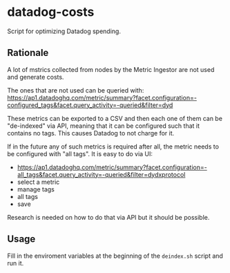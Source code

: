 # datadog-costs
Script for optimizing Datadog spending.

## Rationale

A lot of mstrics collected from nodes by the Metric Ingestor are not used and generate costs.

The ones that are not used can be queried with:
https://ap1.datadoghq.com/metric/summary?facet.configuration=-configured_tags&facet.query_activity=-queried&filter=dyd 

These metrics can be exported to a CSV and then each one of them can be "de-indexed" via API, meaning that
it can be configured such that it contains no tags. This causes Datadog to not charge for it.

If in the future any of such metrics is required after all, the metric needs to be configured with "all tags".
It is easy to do via UI:
- https://ap1.datadoghq.com/metric/summary?facet.configuration=-all_tags&facet.query_activity=-queried&filter=dydxprotocol
- select a metric
- manage tags
- all tags
- save

Research is needed on how to do that via API but it should be possible.

## Usage

Fill in the enviroment variables at the beginning of the `deindex.sh` script and run it.
